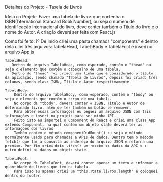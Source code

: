Detalhes do Projeto - Tabela de Livros

Ideia do Projeto: 
    Fazer uma tabela de livros que contenha o ISBN(International Standard Book Number), ou seja o número de identificação internacional do livro, deve conter também o Título do livro e o nome do Autor.
    A criação deverá ser feita com React.js

Como foi feito:
    1º De início criei uma pasta chamada "components" e dentro dela criei três arquivos:
       TabelaHead, TabelaBody e TabelaFoot e inseri no arquivo App.js

    TabelaHead:
       Dentro do arquivo TabelaHead, como esperado, contêm o "thead" ou seja o elemento que contêm o cabeçalho de uma tabela.
       Dentro do "thead" foi criado uma linha que é considerado o título da aplicação, sendo chamado "Tabela de Livros", depois foi criado três colunas, sendo elas: ISBN, Título e Autor respectivamente.

    TabelaBody:
        Dentro do arquivo TabelaBody, como esperado, contêm o "tbody" ou seja o elemento que contêm o corpo de uma tabela.
        No corpo da "tbody", deverá conter o ISBN, Título e Autor de determinado livro, além de ter também um botão de remover.
        Para obter essas informações eu peguei um arquivo JSON com tais informações e inseri no projeto para ser minha API.
        Feito isto eu importei o Component do React e criei uma class App extends Component, na qual contem um objeto state deverá ter as informações dos livros.
        Também contem o método componentDidMount() ou seja o método normalmente usado para chamadas a APIs de dados. Dentro tem o método fetch() que faz a consulta ao endereço do arquivo JSON e retorna uma promise. Por fim criei dois .then() um recebe os dados da API e o outro defini os dados no objeto state.

    TabelaFoot:
        No corpo da TabelaFoot, deverá conter apenas um texto e informar a quantidade de livros que tem na tabela. 
        Para isso eu apenas criei um "this.state.livros.length" e coloquei dentro do footer.
    

